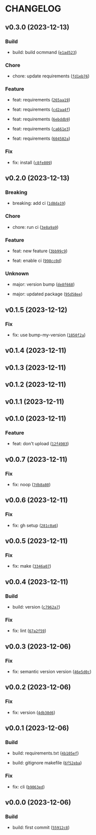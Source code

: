 # CHANGELOG



## v0.3.0 (2023-12-13)

### Build

* build: build ocmmand ([`e1ad523`](https://github.com/mzwiessele/pypi-test-8412384/commit/e1ad5235f44c061ee8e8a275be78b4ba1e772809))

### Chore

* chore: update requirements ([`fd1eb76`](https://github.com/mzwiessele/pypi-test-8412384/commit/fd1eb766be44489cbf515b8a2d0503283c78739c))

### Feature

* feat: requirements ([`265aa19`](https://github.com/mzwiessele/pypi-test-8412384/commit/265aa19e10631da4b198b7167c02bfe369dc277e))

* feat: requirements ([`cd2aa4f`](https://github.com/mzwiessele/pypi-test-8412384/commit/cd2aa4faaa84a77dc14c66b9b6f0d82aa4438e61))

* feat: requirements ([`6ebddb9`](https://github.com/mzwiessele/pypi-test-8412384/commit/6ebddb9c48e2ffe237d48ad371283e4770e89768))

* feat: requirements ([`ca661e3`](https://github.com/mzwiessele/pypi-test-8412384/commit/ca661e3f403f8a309dbe9f9277e01ce809c6208b))

* feat: requirements ([`604502a`](https://github.com/mzwiessele/pypi-test-8412384/commit/604502afff63122f60aca69ef89cf1e93999b75f))

### Fix

* fix: install ([`c8fe809`](https://github.com/mzwiessele/pypi-test-8412384/commit/c8fe8096e3412f2120137a47ea8c21cc266a609d))


## v0.2.0 (2023-12-13)

### Breaking

* breaking: add ci ([`1d8da19`](https://github.com/mzwiessele/pypi-test-8412384/commit/1d8da19402ae9c1fb29afc3246c1ca848649ae7b))

### Chore

* chore: run ci ([`3e8a9a9`](https://github.com/mzwiessele/pypi-test-8412384/commit/3e8a9a914f38f01de033a07c9afc46871981fbc8))

### Feature

* feat: new feature ([`3bb99c9`](https://github.com/mzwiessele/pypi-test-8412384/commit/3bb99c925ca74ba0a1e244036c9bfe06c6370a68))

* feat: enable ci ([`998cc0d`](https://github.com/mzwiessele/pypi-test-8412384/commit/998cc0d1dcfa3d594a7cdd08800a3c4771f63f87))

### Unknown

* major: version bump ([`de8f668`](https://github.com/mzwiessele/pypi-test-8412384/commit/de8f66827c57a097b3027466f2d4f28b35800d01))

* major: updated package ([`95d58ee`](https://github.com/mzwiessele/pypi-test-8412384/commit/95d58ee9d8b0d4150252bec602d12856a54bea33))


## v0.1.5 (2023-12-12)

### Fix

* fix: use bump-my-version ([`1850f2a`](https://github.com/mzwiessele/pypi-test-8412384/commit/1850f2aa3b76b81e02cc54d29c0152814d6b26c4))


## v0.1.4 (2023-12-11)


## v0.1.3 (2023-12-11)


## v0.1.2 (2023-12-11)


## v0.1.1 (2023-12-11)


## v0.1.0 (2023-12-11)

### Feature

* feat: don&#39;t upload ([`12f4903`](https://github.com/mzwiessele/pypi-test-8412384/commit/12f4903ab542e7effe97c58b3c79aa92a5114edb))


## v0.0.7 (2023-12-11)

### Fix

* fix: noop ([`7db8a80`](https://github.com/mzwiessele/pypi-test-8412384/commit/7db8a80c07ceacad25e12d2f926772640171113b))


## v0.0.6 (2023-12-11)

### Fix

* fix: gh setup ([`281c0a6`](https://github.com/mzwiessele/pypi-test-8412384/commit/281c0a61c1d207c75e3ec99fae30ca6ea77f4a59))


## v0.0.5 (2023-12-11)

### Fix

* fix: make ([`3346a07`](https://github.com/mzwiessele/pypi-test-8412384/commit/3346a07de1197b756439d6f4426f1d179af780d1))


## v0.0.4 (2023-12-11)

### Build

* build: version ([`c7962a7`](https://github.com/mzwiessele/pypi-test-8412384/commit/c7962a78f7650a924871dcd6e8eea6c770d797ab))

### Fix

* fix: lint ([`67a2f59`](https://github.com/mzwiessele/pypi-test-8412384/commit/67a2f5998834b6afee8c0777330c610137a8a50e))


## v0.0.3 (2023-12-06)

### Fix

* fix: semantic version version ([`46e5d0c`](https://github.com/mzwiessele/pypi-test-8412384/commit/46e5d0c483c5d292b2f9ca00fa00d1b39a7bc40a))


## v0.0.2 (2023-12-06)

### Fix

* fix: version ([`4db30d6`](https://github.com/mzwiessele/pypi-test-8412384/commit/4db30d600736209b4f636893d53d1ed963ea81ad))


## v0.0.1 (2023-12-06)

### Build

* build: requirements.txt ([`4b105ef`](https://github.com/mzwiessele/pypi-test-8412384/commit/4b105ef840add4b48cd1e20528c74eff83f4762e))

* build: gitignore makefile ([`6f52eba`](https://github.com/mzwiessele/pypi-test-8412384/commit/6f52eba13170fcec57d25a9b8c7c79a9abd658f5))

### Fix

* fix: cli ([`b9063ed`](https://github.com/mzwiessele/pypi-test-8412384/commit/b9063ed20db85e0ae00f3115f815ecb1f3992c1b))


## v0.0.0 (2023-12-06)

### Build

* build: first commit ([`55912c8`](https://github.com/mzwiessele/pypi-test-8412384/commit/55912c8f973944ea9b52b6d648cb3f6e22250856))
